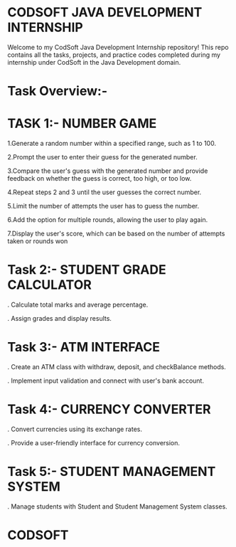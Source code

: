 # CODSOFT JAVA DEVELOPMENT INTERNSHIP
Welcome to my CodSoft Java Development Internship repository!
This repo contains all the tasks, projects, and practice codes completed during my internship under CodSoft in the Java Development domain.

# Task Overview:-
# TASK 1:- NUMBER GAME
1.Generate a random number within a specified range, such as 1 to 100.

2.Prompt the user to enter their guess for the generated number.

3.Compare the user's guess with the generated number and provide feedback on whether the guess
 is correct, too high, or too low.
 
4.Repeat steps 2 and 3 until the user guesses the correct number.

5.Limit the number of attempts the user has to guess the number.

6.Add the option for multiple rounds, allowing the user to play again.

7.Display the user's score, which can be based on the number of attempts taken or rounds won

# Task 2:- STUDENT GRADE CALCULATOR
. Calculate total marks and average percentage.

. Assign grades and display results.

# Task 3:- ATM INTERFACE
. Create an ATM class with withdraw, deposit, and checkBalance methods.

. Implement input validation and connect with user's bank account.

# Task 4:- CURRENCY CONVERTER
. Convert currencies using its exchange rates.

. Provide a user-friendly interface for currency conversion.

# Task 5:- STUDENT MANAGEMENT SYSTEM 
. Manage students with Student and Student Management System classes.

# CODSOFT
